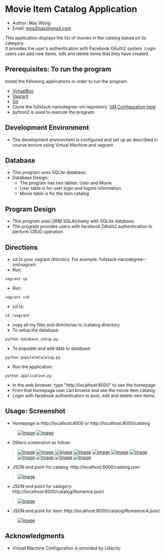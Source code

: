 # Movie Item Catalog Application

* Author: May Wong
* Email: msg2may@gmail.com

This application displays the list of movies in the catalog based on its category.  
It provides the user's authentication with Facebook OAuth2 system.
Login users can add new items, edit and delete items that they have created.


## Prerequisites: To run the program

Install the following applications in order to run the program.

  * [VirtualBox](https://www.virtualbox.org)
  * [Vagrant](https://www.vagrantup.com)
  * [Git](https://git-scm.com/)
  * Clone the fullstack-­nanodegree-­vm repository. [VM Configuration here](https://github.com/udacity/fullstack-nanodegree-vm)
  * python2 is used to execute the program.

## Development Environment

  * The development environment is configured and set up as described in course lecture using Virtual Machine and vagrant.


## Database

  * This program uses SQLite database.
  * Database Design:
    - The program has two tables: User and Movie
    - User table is for user login and logout information
    - Movie table is for the item catalog

## Program Design

  * This program uses ORM SQLAlchemy with SQLite database.  
  * The program provides users with facebook OAuth2 authentication to perform CRUD operation


## Directions

  * cd to your vagrant directory. For example: fullstack-­nanodegree-­vm/vagrant
  * Run:
   ```
   vagrant up
   ```
  * Run:
   ```
   vagrant ssh
   ```
  * cd to:
   ```
   cd /vagrant
   ```
  * copy all my files and directories to /catalog directory
  * To setup the database:
  ```
  python database_setup.py
  ```
  * To populate and add data to database:
  ```
  python populateCatalog.py
  ```
  * Run the application:
  ```
  python application.py
  ```
  * In the web browser, type "http://localhost:8000" to see the homepage
  * From that homepage user can browse and see the movie item catalog
  * Login with facebook authentication to post, edit and delete own items.

## Usage: Screenshot
  * Homepage is http://localhost:8000 or http://localhost:8000/catalog
  > [![Image](png/homepage.png)](Image)
  > [![Image](png/homePage_userLogin.png)](Image)

  * Others screenshot as follow:
  > [![Image](png/public_category.png)](Image)
  > [![Image](png/public_item_description.png)](Image)
  > [![Image](png/facebook_login1.png)](Image)
  > [![Image](png/facebook_login2.png)](Image)
  > [![Image](png/facebook_login3.png)](Image)
  > [![Image](png/add_newItem.png)](Image)
  > [![Image](png/edit_item.png)](Image)
  > [![Image](png/item_description_userLogin.png)](Image)
  > [![Image](png/delete_item.png)](Image)
  > [![Image](png/delete_item_message.png)](Image)
  > [![Image](png/user_logout_message.png)](Image)

  * JSON end point for catalog: http://localhost:8000/catalog.json
  > [![Image](png/catalog_json.png)](Image)

  * JSON end point for category: http://localhost:8000/catalog/Romance.json/
  > [![Image](png/category_json.png)](Image)

  * JSON end point for item: http://localhost:8000/catalog/Romance/4.json/
  > [![Image](png/category_movieID_json.png)](Image)


## Acknowledgments
  * Virtual Machine Configuration is provided by Udacity.
